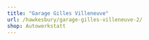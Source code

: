 ```yaml
---
title: "Garage Gilles Villeneuve"
url: /hawkesbury/garage-gilles-villeneuve-2/
shop: Autowerkstatt
---
```

